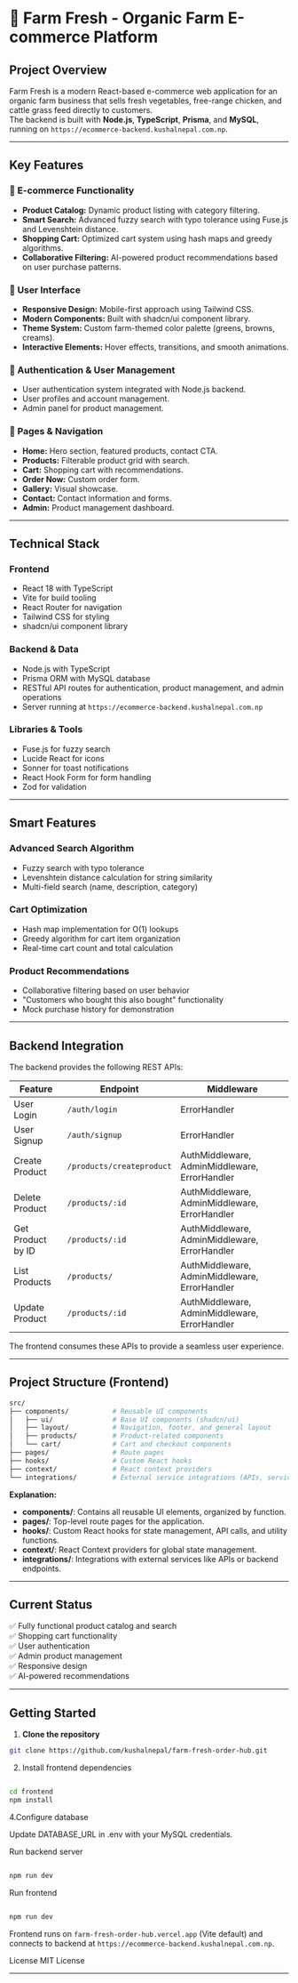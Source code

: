 # 🌱 Farm Fresh - Organic Farm E-commerce Platform

## Project Overview
Farm Fresh is a modern React-based e-commerce web application for an organic farm business that sells fresh vegetables, free-range chicken, and cattle grass feed directly to customers.  
The backend is built with **Node.js**, **TypeScript**, **Prisma**, and **MySQL**, running on `https://ecommerce-backend.kushalnepal.com.np`.

---

## Key Features

### 🛒 E-commerce Functionality
- **Product Catalog:** Dynamic product listing with category filtering.
- **Smart Search:** Advanced fuzzy search with typo tolerance using Fuse.js and Levenshtein distance.
- **Shopping Cart:** Optimized cart system using hash maps and greedy algorithms.
- **Collaborative Filtering:** AI-powered product recommendations based on user purchase patterns.

### 🎨 User Interface
- **Responsive Design:** Mobile-first approach using Tailwind CSS.
- **Modern Components:** Built with shadcn/ui component library.
- **Theme System:** Custom farm-themed color palette (greens, browns, creams).
- **Interactive Elements:** Hover effects, transitions, and smooth animations.

### 🔐 Authentication & User Management
- User authentication system integrated with Node.js backend.
- User profiles and account management.
- Admin panel for product management.

### 📱 Pages & Navigation
- **Home:** Hero section, featured products, contact CTA.
- **Products:** Filterable product grid with search.
- **Cart:** Shopping cart with recommendations.
- **Order Now:** Custom order form.
- **Gallery:** Visual showcase.
- **Contact:** Contact information and forms.
- **Admin:** Product management dashboard.

---

## Technical Stack

### Frontend
- React 18 with TypeScript
- Vite for build tooling
- React Router for navigation
- Tailwind CSS for styling
- shadcn/ui component library

### Backend & Data
- Node.js with TypeScript
- Prisma ORM with MySQL database
- RESTful API routes for authentication, product management, and admin operations
- Server running at `https://ecommerce-backend.kushalnepal.com.np`

### Libraries & Tools
- Fuse.js for fuzzy search
- Lucide React for icons
- Sonner for toast notifications
- React Hook Form for form handling
- Zod for validation

---

## Smart Features

### Advanced Search Algorithm
- Fuzzy search with typo tolerance
- Levenshtein distance calculation for string similarity
- Multi-field search (name, description, category)

### Cart Optimization
- Hash map implementation for O(1) lookups
- Greedy algorithm for cart item organization
- Real-time cart count and total calculation

### Product Recommendations
- Collaborative filtering based on user behavior
- "Customers who bought this also bought" functionality
- Mock purchase history for demonstration

---

## Backend Integration

The backend provides the following REST APIs:

| Feature              | Endpoint                     | Middleware                               |
|---------------------|------------------------------|-----------------------------------------|
| User Login           | `/auth/login`                | ErrorHandler                             |
| User Signup          | `/auth/signup`               | ErrorHandler                             |
| Create Product       | `/products/createproduct`    | AuthMiddleware, AdminMiddleware, ErrorHandler |
| Delete Product       | `/products/:id`              | AuthMiddleware, AdminMiddleware, ErrorHandler |
| Get Product by ID    | `/products/:id`              | AuthMiddleware, AdminMiddleware, ErrorHandler |
| List Products        | `/products/`                 | AuthMiddleware, AdminMiddleware, ErrorHandler |
| Update Product       | `/products/:id`              | AuthMiddleware, AdminMiddleware, ErrorHandler |

The frontend consumes these APIs to provide a seamless user experience.

---

## Project Structure (Frontend)


```bash
src/
├── components/           # Reusable UI components
│   ├── ui/               # Base UI components (shadcn/ui)
│   ├── layout/           # Navigation, footer, and general layout
│   ├── products/         # Product-related components
│   └── cart/             # Cart and checkout components
├── pages/                # Route pages
├── hooks/                # Custom React hooks
├── context/              # React context providers
└── integrations/         # External service integrations (APIs, services)
```

**Explanation:**  
- **components/**: Contains all reusable UI elements, organized by function.  
- **pages/**: Top-level route pages for the application.  
- **hooks/**: Custom React hooks for state management, API calls, and utility functions.  
- **context/**: React Context providers for global state management.  
- **integrations/**: Integrations with external services like APIs or backend endpoints.  


---

## Current Status
✅ Fully functional product catalog and search  
✅ Shopping cart functionality  
✅ User authentication  
✅ Admin product management  
✅ Responsive design  
✅ AI-powered recommendations  

---

## Getting Started

1. **Clone the repository**  
```bash
git clone https://github.com/kushalnepal/farm-fresh-order-hub.git
```
2. Install frontend dependencies

```bash

cd frontend
npm install
```

4.Configure database

Update DATABASE_URL in .env with your MySQL credentials.

Run backend server

```bash

npm run dev
```
Run frontend

```bash

npm run dev
```
Frontend runs on `farm-fresh-order-hub.vercel.app` (Vite default) and connects to backend at `https://ecommerce-backend.kushalnepal.com.np`.

License
MIT License


---

